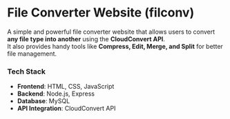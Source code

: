 # File Converter Website (filconv)

A simple and powerful file converter website that allows users to convert **any file type into another** using the **CloudConvert API**.  
It also provides handy tools like **Compress, Edit, Merge, and Split** for better file management.  

### Tech Stack
- **Frontend**: HTML, CSS, JavaScript  
- **Backend**: Node.js, Express  
- **Database**: MySQL  
- **API Integration**: CloudConvert API  

